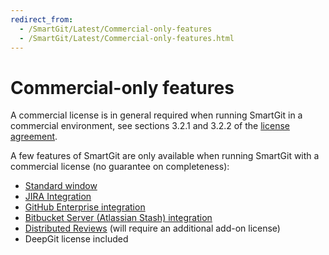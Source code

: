```yaml
---
redirect_from:
  - /SmartGit/Latest/Commercial-only-features
  - /SmartGit/Latest/Commercial-only-features.html
---
```


# Commercial-only features

A commercial license is in general required when running SmartGit in a commercial environment, see sections 3.2.1 and 3.2.2 of the [license agreement](https://www.syntevo.com/documents/smartgit-license.html).

A few features of SmartGit are only available when running SmartGit with a commercial license (no guarantee on completeness):

- [Standard window](https://www.syntevo.com/smartgit/standard-window/)
- [JIRA Integration](../Integrations/JIRA.md)
- [GitHub Enterprise integration](../Integrations/GitHub-Enterprise-Integration.md)
- [Bitbucket Server (Atlassian Stash) integration](../Integrations/BitBucket-Server-Atlassian-Stash-integration.md)
- [Distributed Reviews](../AddOns/Distributed-Reviews-add-on-.md) (will require an additional add-on license)
- DeepGit license included
